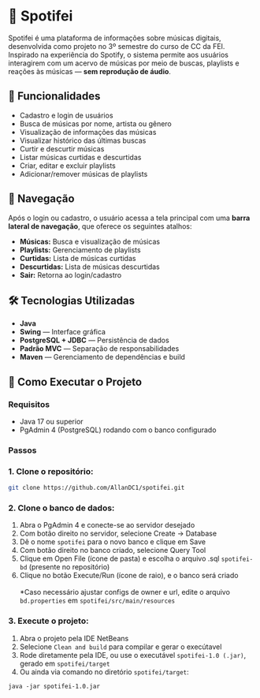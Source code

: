 # 🎵 Spotifei

Spotifei é uma plataforma de informações sobre músicas digitais, desenvolvida como projeto no 3º semestre do curso de CC da FEI. Inspirado na experiência do Spotify, o sistema permite aos usuários interagirem com um acervo de músicas por meio de buscas, playlists e reações às músicas — **sem reprodução de áudio**.

## 📌 Funcionalidades

- Cadastro e login de usuários
- Busca de músicas por nome, artista ou gênero
- Visualização de informações das músicas
- Visualizar histórico das últimas buscas
- Curtir e descurtir músicas
- Listar músicas curtidas e descurtidas
- Criar, editar e excluir playlists
- Adicionar/remover músicas de playlists

## 🧭 Navegação

Após o login ou cadastro, o usuário acessa a tela principal com uma **barra lateral de navegação**, que oferece os seguintes atalhos:

- **Músicas:** Busca e visualização de músicas
- **Playlists:** Gerenciamento de playlists
- **Curtidas:** Lista de músicas curtidas
- **Descurtidas:** Lista de músicas descurtidas
- **Sair:** Retorna ao login/cadastro

## 🛠️ Tecnologias Utilizadas

- **Java**
- **Swing** — Interface gráfica
- **PostgreSQL + JDBC** — Persistência de dados
- **Padrão MVC** — Separação de responsabilidades
- **Maven** — Gerenciamento de dependências e build

## 🚀 Como Executar o Projeto

### Requisitos
- Java 17 ou superior
- PgAdmin 4 (PostgreSQL) rodando com o banco configurado

### Passos

### 1. Clone o repositório:
```bash
git clone https://github.com/AllanDC1/spotifei.git
```

### 2. Clone o banco de dados:
  1. Abra o PgAdmin 4 e conecte-se ao servidor desejado
  2. Com botão direito no servidor, selecione Create -> Database
  3. Dê o nome `spotifei` para o novo banco e clique em Save
  4. Com botão direito no banco criado, selecione Query Tool
  5. Clique em Open File (ícone de pasta) e escolha o arquivo .sql `spotifei-bd` (presente no repositório)
  6. Clique no botão Execute/Run (ícone de raio), e o banco será criado <br> <br>
  *Caso necessário ajustar configs de owner e url, edite o arquivo ``bd.properties`` em `spotifei/src/main/resources`

### 3. Execute o projeto:
  1. Abra o projeto pela IDE NetBeans
  2. Selecione `Clean and build` para compilar e gerar o execútavel
  3. Rode diretamente pela IDE, ou use o executável ``spotifei-1.0 (.jar)``, gerado em `spotifei/target` <br>
  4. Ou ainda via comando no diretório `spotifei/target`:
  
    java -jar spotifei-1.0.jar
    
